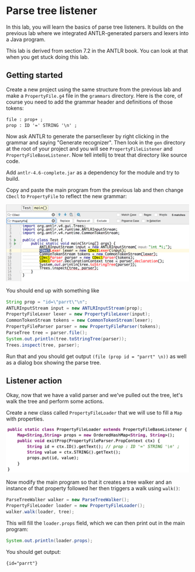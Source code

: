 # Parse tree listener

In this lab, you will learn the basics of parse tree listeners. It builds on the previous lab where we integrated ANTLR-generated parsers and lexers into a Java program.

This lab is derived from section 7.2 in the ANTLR book. You can look at that when you get stuck doing this lab.

## Getting started

Create a new project using the same structure from the previous lab and make a `PropertyFile.g4` file in the `grammars` directory. Here is the core, of course you need to add the grammar header and definitions of those tokens:

```
file : prop+ ;
prop : ID '=' STRING '\n' ;
```

Now ask ANTLR to generate the parser/lexer by right clicking in the grammar and saying "Generate recognizer". Then look in the `gen` directory at the root of your project and you will see `PropertyFileListener` and `PropertyFileBaseListener`. Now tell intellij to treat that directory like source code.

Add `antlr-4.6-complete.jar` as a dependency for the module and try to build.

Copy and paste the main program from the previous lab and then change `CDecl` to `PropertyFile` to reflect the new grammar:

<img src=images/paste-tweak.png width=500>

You should end up with something like
 
```java
String prop = "id=\"parrt\"\n";
ANTLRInputStream input = new ANTLRInputStream(prop);
PropertyFileLexer lexer = new PropertyFileLexer(input);
CommonTokenStream tokens = new CommonTokenStream(lexer);
PropertyFileParser parser = new PropertyFileParser(tokens);
ParseTree tree = parser.file();
System.out.println(tree.toStringTree(parser));
Trees.inspect(tree, parser);
```

Run that and you should get output `(file (prop id = "parrt" \n))` as well as a dialog box showing the parse tree.

## Listener action

Okay, now that we have a valid parser and we've pulled out the tree, let's walk the tree and perform some actions.

Create a new class called `PropertyFileLoader` that we will use to fill a `Map` with properties.

<img src=images/prop-loader.png width=500>

Now modify the main program so that it creates a tree walker and an instance of that property followed her then triggers a walk using `walk()`:

```java
ParseTreeWalker walker = new ParseTreeWalker();
PropertyFileLoader loader = new PropertyFileLoader();
walker.walk(loader, tree);
```

This will fill the `loader.props` field, which we can then print out in the main program:

```java
System.out.println(loader.props);
```

You should get output:

```
{id="parrt"}
```